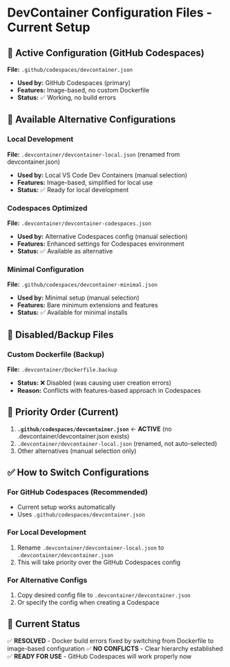 # DevContainer Configuration Files - Current Setup

## 🎯 Active Configuration (GitHub Codespaces)
**File:** `.github/codespaces/devcontainer.json`
- **Used by:** GitHub Codespaces (primary)
- **Features:** Image-based, no custom Dockerfile
- **Status:** ✅ Working, no build errors

## 📁 Available Alternative Configurations

### Local Development
**File:** `.devcontainer/devcontainer-local.json` (renamed from devcontainer.json)
- **Used by:** Local VS Code Dev Containers (manual selection)
- **Features:** Image-based, simplified for local use
- **Status:** ✅ Ready for local development

### Codespaces Optimized
**File:** `.devcontainer/devcontainer-codespaces.json`
- **Used by:** Alternative Codespaces config (manual selection)
- **Features:** Enhanced settings for Codespaces environment
- **Status:** ✅ Available as alternative

### Minimal Configuration
**File:** `.github/codespaces/devcontainer-minimal.json`
- **Used by:** Minimal setup (manual selection)
- **Features:** Bare minimum extensions and features
- **Status:** ✅ Available for minimal installs

## 🚫 Disabled/Backup Files

### Custom Dockerfile (Backup)
**File:** `.devcontainer/Dockerfile.backup`
- **Status:** ❌ Disabled (was causing user creation errors)
- **Reason:** Conflicts with features-based approach in Codespaces

## 🔄 Priority Order (Current)
1. **`.github/codespaces/devcontainer.json`** ← **ACTIVE** (no .devcontainer/devcontainer.json exists)
2. `.devcontainer/devcontainer-local.json` (renamed, not auto-selected)
3. Other alternatives (manual selection only)

## ✅ How to Switch Configurations

### For GitHub Codespaces (Recommended)
- Current setup works automatically
- Uses `.github/codespaces/devcontainer.json`

### For Local Development
1. Rename `.devcontainer/devcontainer-local.json` to `.devcontainer/devcontainer.json`
2. This will take priority over the GitHub Codespaces config

### For Alternative Configs
1. Copy desired config file to `.devcontainer/devcontainer.json`
2. Or specify the config when creating a Codespace

## 🎉 Current Status
✅ **RESOLVED** - Docker build errors fixed by switching from Dockerfile to image-based configuration
✅ **NO CONFLICTS** - Clear hierarchy established
✅ **READY FOR USE** - GitHub Codespaces will work properly now
